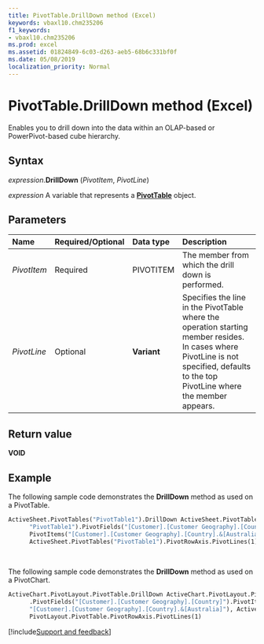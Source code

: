 ```yaml
---
title: PivotTable.DrillDown method (Excel)
keywords: vbaxl10.chm235206
f1_keywords:
- vbaxl10.chm235206
ms.prod: excel
ms.assetid: 01824849-6c03-d263-aeb5-68b6c331bf0f
ms.date: 05/08/2019
localization_priority: Normal
---
```



# PivotTable.DrillDown method (Excel)

Enables you to drill down into the data within an OLAP-based or PowerPivot-based cube hierarchy.


## Syntax

_expression_.**DrillDown** (_PivotItem_, _PivotLine_)

_expression_ A variable that represents a **[PivotTable](Excel.PivotTable.md)** object.


## Parameters

|Name|Required/Optional|Data type|Description|
|:-----|:-----|:-----|:-----|
| _PivotItem_|Required|PIVOTITEM|The member from which the drill down is performed.|
| _PivotLine_|Optional|**Variant**|Specifies the line in the PivotTable where the operation starting member resides. In cases where PivotLine is not specified, defaults to the top PivotLine where the member appears.|

## Return value

**VOID**


## Example

The following sample code demonstrates the **DrillDown** method as used on a PivotTable.

```vb
ActiveSheet.PivotTables("PivotTable1").DrillDown ActiveSheet.PivotTables( _
      "PivotTable1").PivotFields("[Customer].[Customer Geography].[Country]"). _
      PivotItems("[Customer].[Customer Geography].[Country].&[Australia]"), _
      ActiveSheet.PivotTables("PivotTable1").PivotRowAxis.PivotLines(1)
```

<br/>

The following sample code demonstrates the **DrillDown** method as used on a PivotChart.

```vb
ActiveChart.PivotLayout.PivotTable.DrillDown ActiveChart.PivotLayout.PivotTable _
      .PivotFields("[Customer].[Customer Geography].[Country]").PivotItems( _
      "[Customer].[Customer Geography].[Country].&[Australia]"), ActiveChart. _
      PivotLayout.PivotTable.PivotRowAxis.PivotLines(1)
```




[!include[Support and feedback](~/includes/feedback-boilerplate.md)]
